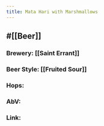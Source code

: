 ```yaml
---
title: Mata Hari with Marshmallows
---
```


## #[[Beer]]
### Brewery: [[Saint Errant]]

### Beer Style: [[Fruited Sour]]

### Hops: 

### AbV: 

### Link: 
